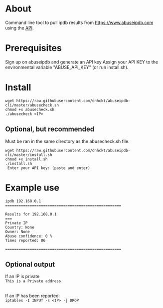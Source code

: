 # About

Command line tool to pull ipdb results from https://www.abuseipdb.com using the [API](https://docs.abuseipdb.com/#introduction).

# Prerequisites

Sign up on abuseipdb and generate an API key
Assign your API KEY to the environmental variable "ABUSE_API_KEY" (or run install.sh).

# Install

`wget https://raw.githubusercontent.com/dnhckt/abuseipdb-cli/master/abusecheck.sh` 
<br>
`chmod +x abusecheck.sh`
<br>
`./abusecheck <IP>` 

## Optional, but recommended

Must be ran in the same directory as the abusecheck.sh file.

`wget https://raw.githubusercontent.com/dnhckt/abuseipdb-cli/master/install.sh` 
<br>
`chmod +x install.sh` 
<br>
`./install.sh` 
<br>
` Enter your API key: (paste and enter)` 

# Example use 

`ipdb 192.168.0.1`<br>
`====================================================`<br>

`Results for 192.168.0.1`<br>
`===`<br>
`Private IP`<br>
`Country: None`<br>
`Owner: None`<br>
`Abuse confidence: 0 %`<br>
`Times reported: 86`<br>

`====================================================`<br>

## Optional output

If an IP is private <br>
`This is a Private address`<br><br>

If an IP has been reported: <br>
`iptables -I INPUT -s <IP> -j DROP`<br>
